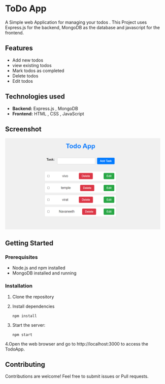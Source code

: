# ToDo App
A Simple web Application for managing your todos . This Project uses Express.js for the backend, MongoDB as the database and javascript for the frontend.

## Features

- Add new todos
- view existing todos
- Mark todos as completed
- Delete todos
- Edit todos

## Technologies used

- **Backend:** Express.js , MongoDB
- **Frontend:** HTML , CSS , JavaScript

## Screenshot

![Todo App Screenshot](images/Todo-App-Screenshot.png)
## Getting Started

### Prerequisites

- Node.js and npm installed
- MongoDB installed and running


### Installation

1. Clone the repository
   
2. Install dependencies
   
       npm install
3. Start the server:

       npm start
4.Open the web browser and go to http://localhost:3000 to access the TodoApp.


## Contributing

Contributions are welcome! Feel free to submit issues or Pull requests.


